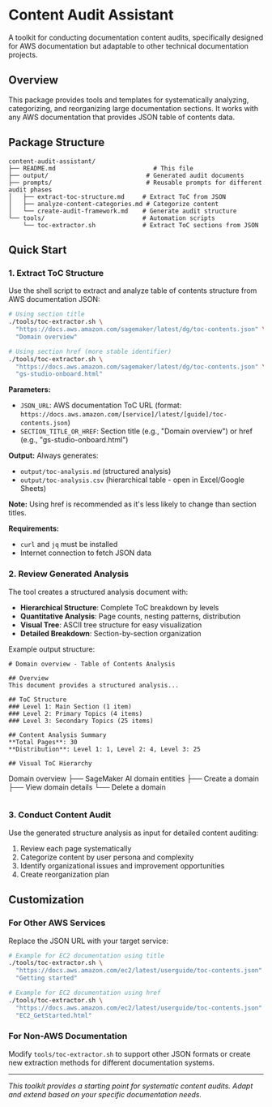 # Content Audit Assistant

A toolkit for conducting documentation content audits, specifically designed for AWS documentation but adaptable to other technical documentation projects.

## Overview

This package provides tools and templates for systematically analyzing, categorizing, and reorganizing large documentation sections. It works with any AWS documentation that provides JSON table of contents data.

## Package Structure

```
content-audit-assistant/
├── README.md                           # This file
├── output/                           # Generated audit documents
├── prompts/                          # Reusable prompts for different audit phases
│   ├── extract-toc-structure.md     # Extract ToC from JSON
│   ├── analyze-content-categories.md # Categorize content
│   └── create-audit-framework.md    # Generate audit structure
└── tools/                           # Automation scripts
    └── toc-extractor.sh             # Extract ToC sections from JSON
```

## Quick Start

### 1. Extract ToC Structure

Use the shell script to extract and analyze table of contents structure from AWS documentation JSON:

```bash
# Using section title
./tools/toc-extractor.sh \
  "https://docs.aws.amazon.com/sagemaker/latest/dg/toc-contents.json" \
  "Domain overview"

# Using section href (more stable identifier)
./tools/toc-extractor.sh \
  "https://docs.aws.amazon.com/sagemaker/latest/dg/toc-contents.json" \
  "gs-studio-onboard.html"
```

**Parameters:**
- `JSON_URL`: AWS documentation ToC URL (format: `https://docs.aws.amazon.com/[service]/latest/[guide]/toc-contents.json`)
- `SECTION_TITLE_OR_HREF`: Section title (e.g., "Domain overview") or href (e.g., "gs-studio-onboard.html")

**Output:** Always generates:
- `output/toc-analysis.md` (structured analysis)
- `output/toc-analysis.csv` (hierarchical table - open in Excel/Google Sheets)

**Note:** Using href is recommended as it's less likely to change than section titles.

**Requirements:**
- `curl` and `jq` must be installed
- Internet connection to fetch JSON data

### 2. Review Generated Analysis

The tool creates a structured analysis document with:
- **Hierarchical Structure**: Complete ToC breakdown by levels
- **Quantitative Analysis**: Page counts, nesting patterns, distribution
- **Visual Tree**: ASCII tree structure for easy visualization
- **Detailed Breakdown**: Section-by-section organization

Example output structure:
```
# Domain overview - Table of Contents Analysis

## Overview
This document provides a structured analysis...

## ToC Structure
### Level 1: Main Section (1 item)
### Level 2: Primary Topics (4 items)
### Level 3: Secondary Topics (25 items)

## Content Analysis Summary
**Total Pages**: 30
**Distribution**: Level 1: 1, Level 2: 4, Level 3: 25

## Visual ToC Hierarchy
```
Domain overview
├── SageMaker AI domain entities
├── Create a domain
├── View domain details
└── Delete a domain
```
```

### 3. Conduct Content Audit

Use the generated structure analysis as input for detailed content auditing:
1. Review each page systematically
2. Categorize content by user persona and complexity
3. Identify organizational issues and improvement opportunities
4. Create reorganization plan

## Customization

### For Other AWS Services
Replace the JSON URL with your target service:
```bash
# Example for EC2 documentation using title
./tools/toc-extractor.sh \
  "https://docs.aws.amazon.com/ec2/latest/userguide/toc-contents.json" \
  "Getting started"

# Example for EC2 documentation using href
./tools/toc-extractor.sh \
  "https://docs.aws.amazon.com/ec2/latest/userguide/toc-contents.json" \
  "EC2_GetStarted.html"
```

### For Non-AWS Documentation
Modify `tools/toc-extractor.sh` to support other JSON formats or create new extraction methods for different documentation systems.

---

*This toolkit provides a starting point for systematic content audits. Adapt and extend based on your specific documentation needs.*
